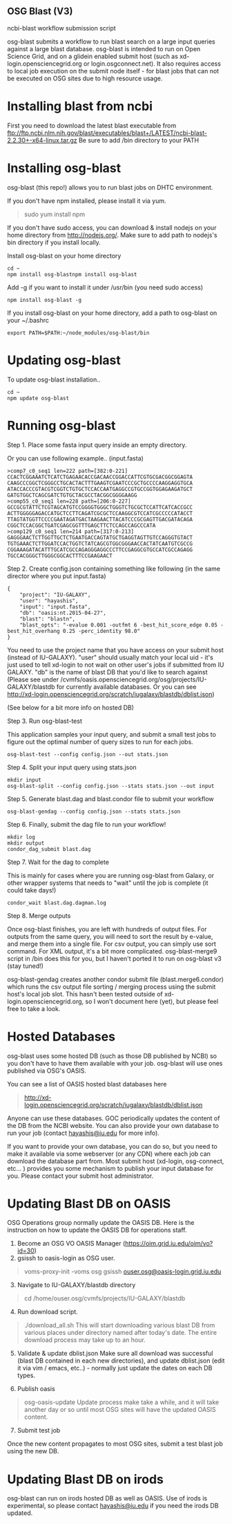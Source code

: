 ## OSG Blast (V3)

ncbi-blast workflow submission script

osg-blast submits a workflow to run blast search on a large input queries against a large blast database. 
osg-blast is intended to run on Open Science Grid, and on a glidein enabled submit host (such as xd-login.opensciencegrid.org or login.osgconnect.net). It also requires access to local job execution on the submit node itself - for blast jobs that can not be executed on OSG sites due to high resource usage.

# Installing blast from ncbi

First you need to download the latest blast executable from
ftp://ftp.ncbi.nlm.nih.gov/blast/executables/blast+/LATEST/ncbi-blast-2.2.30+-x64-linux.tar.gz
Be sure to add /bin directory to your PATH

# Installing osg-blast

osg-blast (this repo!) allows you to run blast jobs on DHTC environment.

If you don't have npm installed, please install it via yum.

> sudo yum install npm

If you don't have sudo access, you can download & install nodejs on your home directory from http://nodejs.org/. Make sure to add path to nodejs's bin directory if you install locally.


Install osg-blast on your home directory

    cd ~
    npm install osg-blastnpm install osg-blast

Add -g if you want to install it under /usr/bin (you need sudo access)

    npm install osg-blast -g

If you install osg-blast on your home directory, add a path to osg-blast on your ~/.bashrc

    export PATH=$PATH:~/node_modules/osg-blast/bin

# Updating osg-blast

To update osg-blast installation..

    cd ~
    npm update osg-blast

# Running osg-blast

Step 1. Place some fasta input query inside an empty directory.

Or you can use following example.. (input.fasta)

```
>comp7_c0_seq1 len=222 path=[382:0-221]
CCACTCGGAAATCTCATCTGAGAACACCGACAACCGGACCATTCGTGCGACGGCGGAGTA
CAAGCCCGGCTCGGGCCTGCACTACTTTGAAGTCGAATCCCGCTGCCCCAAGGAGGTGCA
ATACCACCCGTACGTCGGTCTGTGCTCCACCAATGAGGCCGTGCCGGTGGAGAAGATGCT
GATGTGGCTCAGCGATCTGTGCTACGCCTACGGCGGGGAAGG
>comp55_c0_seq1 len=228 path=[206:0-227]
GCCGCGTATTCTCGTAGCATGTCCGGGGTGGGCTGGGTCTGCGCTCCATTCATCACCGCC
ACTTGGGGGAGACCATGCTCCTTCAGATCGCGCTCCAAGGCGTCCATCGCCCCCATACCT
TTAGTATGGTTCCCCGAATAGATGACTAAGAACTTACATCCCGCGAGTTGACGATACAGA
CGGCTCCACGGCTGATCGAGCGGTTTGAGCTTCTCCAGCCAGCCCATA
>comp129_c0_seq1 len=214 path=[317:0-213]
GAGGGAACTCTTGGTTGCTCTGAATGACCAGTATGCTGAGGTAGTTGTCCAGGGTGTACT
TGTGAAACTCTTGGATCCACTGGTCTATCAGCGTGGCGGGAACCACTATCAATGTCGCCG
CGGAAAGATACATTTGCATCGCCAGAGGGAGGCCCTTCCGAGGCGTGCCATCGCCAGAGG
TGCCACGGGCTTGGGCGGCACTTTCCGAAGAACT

```

Step 2. Create config.json containing something like following (in the same director where you put input.fasta)

```
{
    "project": "IU-GALAXY",
    "user": "hayashis",
    "input": "input.fasta",
    "db": "oasis:nt.2015-04-27",
    "blast": "blastn",
    "blast_opts": "-evalue 0.001 -outfmt 6 -best_hit_score_edge 0.05 -best_hit_overhang 0.25 -perc_identity 98.0"
}
```

You need to use the project name that you have access on your submit host (instead of IU-GALAXY). "user" should usually match your local uid - it's just
used to tell xd-login to not wait on other user's jobs if submitted from IU GALAXY. "db" is the name of blast DB that you'd like to search against (Please see under /cvmfs/oasis.opensciencegrid.org/osg/projects/IU-GALAXY/blastdb for currently available databases. Or you can see http://xd-login.opensciencegrid.org/scratch/iugalaxy/blastdb/dblist.json)

(See below for a bit more info on hosted DB)

Step 3. Run osg-blast-test

This application samples your input query, and submit a small test jobs to figure out the optimal number of query sizes to run for each jobs.

    osg-blast-test --config config.json --out stats.json

Step 4.  Split your input query using stats.json 

    mkdir input
    osg-blast-split --config config.json --stats stats.json --out input

Step 5.  Generate blast.dag and blast.condor file to submit your workflow

    osg-blast-gendag --config config.json --stats stats.json

Step 6. Finally, submit the dag file to run your workflow!

    mkdir log
    mkdir output
    condor_dag_submit blast.dag

Step 7. Wait for the dag to complete

This is mainly for cases where you are running osg-blast from Galaxy, or other wrapper systems that needs to "wait" until the job is complete (it could take
days!)

    condor_wait blast.dag.dagman.log

Step 8. Merge outputs

Once osg-blast finishes, you are left with hundreds of output files. For outputs from the same query, you will need to sort
the result by e-value, and merge them into a single file. For csv output, you can simply use sort command. For XML output, 
it's a bit more complicated. osg-blast-merge9 script in /bin does this for you, but I haven't ported it to run on osg-blast v3 
(stay tuned!)

osg-blast-gendag creates another condor submit file (blast.merge6.condor) which runs the csv output file sorting / merging
process using the submit host's local job slot. This hasn't been tested outside of xd-login.opensciencegrid.org, so I won't 
document here (yet), but please feel free to take a look.


# Hosted Databases

osg-blast uses some hosted DB (such as those DB published by NCBI) so you don't have to have them available with 
your job. osg-blast will use ones published via OSG's OASIS.

You can see a list of OASIS hosted blast databases here
> http://xd-login.opensciencegrid.org/scratch/iugalaxy/blastdb/dblist.json

Anyone can use these databases. GOC periodically updates the content of the DB from the NCBI website. You can also provide your own database to run your job (contact hayashis@iu.edu for more info).

If you want to provide your own database, you can do so, but you need to make it available via some webserver (or any CDN) where
each job can download the database part from. Most submit host (xd-login, osg-connect, etc... ) provides you some mechanism to 
publish your input database for you. Please contact your submit host administrator.

# Updating Blast DB on OASIS

OSG Operations group normally update the OASIS DB. Here is the instruction on how to update the OASIS DB for operations staff.

1. Become an OSG VO OASIS Manager (https://oim.grid.iu.edu/oim/vo?id=30)
2. gsissh to oasis-login as OSG user.

  > voms-proxy-init -voms osg
  > gsissh ouser.osg@oasis-login.grid.iu.edu
  
3. Navigate to IU-GALAXY/blastdb directory

  > cd /home/ouser.osg/cvmfs/projects/IU-GALAXY/blastdb

4. Run download script. 

  > ./download_all.sh
 This will start downloading various blast DB from various places under directory named after today's date. The entire download process may take up to an hour.
 
5. Validate & update dblist.json
  Make sure all download was successful (blast DB contained in each new directories), and update dblist.json (edit it via vim / emacs, etc..) - normally just update the dates on each DB types.

6. Publish oasis

  > osg-oasis-update
 Update process make take a while, and it will take another day or so until most OSG sites will have the updated OASIS content.

7. Submit test job

  Once the new content propagates to most OSG sites, submit a test blast job using the new DB.

# Updating Blast DB on irods

osg-blast can run on irods hosted DB as well as OASIS. Use of irods is experimental, so please contact hayashis@iu.edu if you need the irods DB updated.



